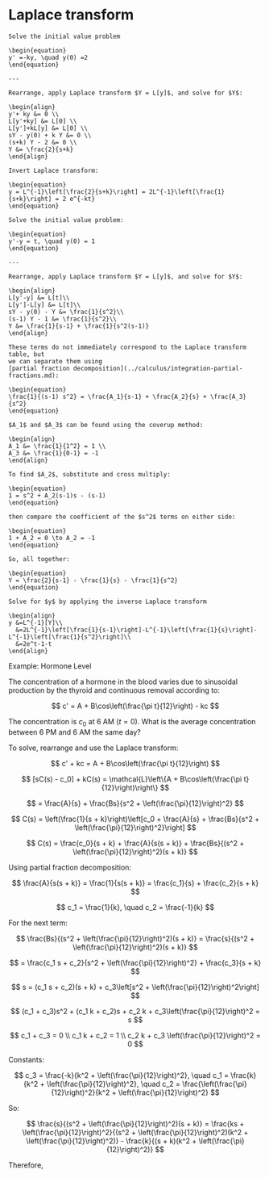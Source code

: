 # Laplace transform

```{example} Laplace transform
Solve the initial value problem

\begin{equation}
y' =-ky, \quad y(0) =2
\end{equation}

---

Rearrange, apply Laplace transform $Y = L[y]$, and solve for $Y$:

\begin{align}
y'+ ky &= 0 \\
L[y'+ky] &= L[0] \\
L[y']+kL[y] &= L[0] \\
sY - y(0) + k Y &= 0 \\
(s+k) Y - 2 &= 0 \\
Y &= \frac{2}{s+k}
\end{align}

Invert Laplace transform:

\begin{equation}
y = L^{-1}\left[\frac{2}{s+k}\right] = 2L^{-1}\left[\frac{1}{s+k}\right] = 2 e^{-kt}
\end{equation}
```

```{example} Laplace transform with partial fractions
Solve the initial value problem:

\begin{equation}
y'-y = t, \quad y(0) = 1
\end{equation}

---

Rearrange, apply Laplace transform $Y = L[y]$, and solve for $Y$:

\begin{align}
L[y'-y] &= L[t]\\
L[y']-L[y] &= L[t]\\
sY - y(0) - Y &= \frac{1}{s^2}\\
(s-1) Y - 1 &= \frac{1}{s^2}\\
Y &= \frac{1}{s-1} + \frac{1}{s^2(s-1)}
\end{align}

These terms do not immediately correspond to the Laplace transform table, but
we can separate them using
[partial fraction decomposition](../calculus/integration-partial-fractions.md):

\begin{equation}
\frac{1}{(s-1) s^2} = \frac{A_1}{s-1} + \frac{A_2}{s} + \frac{A_3}{s^2}
\end{equation}

$A_1$ and $A_3$ can be found using the coverup method:

\begin{align}
A_1 &= \frac{1}{1^2} = 1 \\
A_3 &= \frac{1}{0-1} = -1
\end{align}

To find $A_2$, substitute and cross multiply:

\begin{equation}
1 = s^2 + A_2(s-1)s - (s-1)
\end{equation}

then compare the coefficient of the $s^2$ terms on either side:

\begin{equation}
1 + A_2 = 0 \to A_2 = -1
\end{equation}

So, all together:

\begin{equation}
Y = \frac{2}{s-1} - \frac{1}{s} - \frac{1}{s^2}
\end{equation}

Solve for $y$ by applying the inverse Laplace transform

\begin{align}
y &=L^{-1}[Y]\\
  &=2L^{-1}\left[\frac{1}{s-1}\right]-L^{-1}\left[\frac{1}{s}\right]-L^{-1}\left[\frac{1}{s^2}\right]\\
  &=2e^t-1-t
\end{align}
```

Example: Hormone Level  

The concentration of a hormone in the blood varies due to sinusoidal production by the thyroid and continuous removal according to:

$$
c' = A + B\cos\left(\frac{\pi t}{12}\right) - kc
$$

The concentration is $c_0$ at 6 AM ($t = 0$). What is the average concentration between 6 PM and 6 AM the same day?

To solve, rearrange and use the Laplace transform:

$$
c' + kc = A + B\cos\left(\frac{\pi t}{12}\right)
$$

$$
[sC(s) - c_0] + kC(s) = \mathcal{L}\left\{A + B\cos\left(\frac{\pi t}{12}\right)\right\}
$$

$$
= \frac{A}{s} + \frac{Bs}{s^2 + \left(\frac{\pi}{12}\right)^2}
$$

$$
C(s) = \left(\frac{1}{s + k}\right)\left[c_0 + \frac{A}{s} + \frac{Bs}{s^2 + \left(\frac{\pi}{12}\right)^2}\right]
$$

$$
C(s) = \frac{c_0}{s + k} + \frac{A}{s(s + k)} + \frac{Bs}{(s^2 + \left(\frac{\pi}{12}\right)^2)(s + k)}
$$

Using partial fraction decomposition:

$$
\frac{A}{s(s + k)} = \frac{1}{s(s + k)} = \frac{c_1}{s} + \frac{c_2}{s + k}
$$

$$
c_1 = \frac{1}{k}, \quad c_2 = \frac{-1}{k}
$$

For the next term:

$$
\frac{Bs}{(s^2 + \left(\frac{\pi}{12}\right)^2)(s + k)} = \frac{s}{(s^2 + \left(\frac{\pi}{12}\right)^2)(s + k)}
$$

$$
= \frac{c_1 s + c_2}{s^2 + \left(\frac{\pi}{12}\right)^2} + \frac{c_3}{s + k}
$$

$$
s = (c_1 s + c_2)(s + k) + c_3\left[s^2 + \left(\frac{\pi}{12}\right)^2\right]
$$

$$
(c_1 + c_3)s^2 + (c_1 k + c_2)s + c_2 k + c_3\left(\frac{\pi}{12}\right)^2 = s
$$

$$
c_1 + c_3 = 0 \\
c_1 k + c_2 = 1 \\
c_2 k + c_3 \left(\frac{\pi}{12}\right)^2 = 0
$$

Constants:

$$
c_3 = \frac{-k}{k^2 + \left(\frac{\pi}{12}\right)^2}, \quad
c_1 = \frac{k}{k^2 + \left(\frac{\pi}{12}\right)^2}, \quad
c_2 = \frac{\left(\frac{\pi}{12}\right)^2}{k^2 + \left(\frac{\pi}{12}\right)^2}
$$

So: 

$$
\frac{s}{(s^2 + \left(\frac{\pi}{12}\right)^2)(s + k)} = \frac{ks + \left(\frac{\pi}{12}\right)^2}{(s^2 + \left(\frac{\pi}{12}\right)^2)(k^2 + \left(\frac{\pi}{12}\right)^2)} - \frac{k}{(s + k)(k^2 + \left(\frac{\pi}{12}\right)^2)}
$$

Therefore, 


